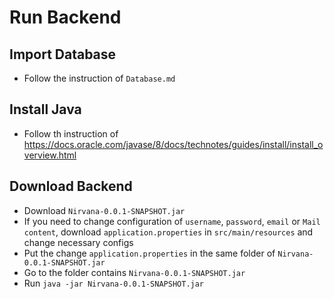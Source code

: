 # Run Backend

## Import Database
* Follow the instruction of `Database.md`

## Install Java
* Follow th instruction of https://docs.oracle.com/javase/8/docs/technotes/guides/install/install_overview.html

## Download Backend
* Download `Nirvana-0.0.1-SNAPSHOT.jar`
* If you need to change configuration of `username`, `password`, `email` or  `Mail content`, download `application.properties` in `src/main/resources` and change necessary configs
* Put the change `application.properties` in the same folder of `Nirvana-0.0.1-SNAPSHOT.jar`
* Go to the folder contains `Nirvana-0.0.1-SNAPSHOT.jar`
* Run `java -jar Nirvana-0.0.1-SNAPSHOT.jar`

